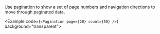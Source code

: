 <script lang="ts">
    import Pagination from "$lib/components/Pagination.svelte"
    import Example from "../_internal/components/Example.svelte"
</script>

Use pagination to show a set of page numbers and navigation directions to move through paginated data.

<Example code={`<Pagination page={20} count={50} />`} background="transparent">
    <Pagination page={20} count={50} />
</Example>
